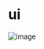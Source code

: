 # ui
![image](https://github.com/siddhparapurvang/ui/assets/139098531/d1d3f214-63e6-4133-b069-7c22edd463e2)

